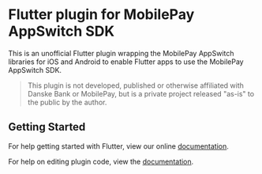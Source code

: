 # Flutter plugin for MobilePay AppSwitch SDK

This is an unofficial Flutter plugin wrapping the MobilePay AppSwitch libraries for iOS and Android to enable Flutter apps to use the MobilePay AppSwitch SDK.

> This plugin is not developed, published or otherwise affiliated with Danske Bank or MobilePay, but is a private project released "as-is" to the public by the author.  

## Getting Started

For help getting started with Flutter, view our online
[documentation](https://flutter.io/).

For help on editing plugin code, view the [documentation](https://flutter.io/platform-plugins/#edit-code).
